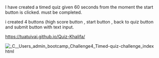 I have created a timed quiz given 60 seconds from the moment the start button is clicked. must be completed. 

i created 4 buttons (high score button , start button , back to quiz button and submit button with text input.

https://tuatuivai.github.io/Quiz-Khalifa/

![_C__Users_admin_bootcamp_Challenge4_Timed-quiz-challenge_index html](https://user-images.githubusercontent.com/110849412/201203834-1211df5f-38fd-43b1-9964-8f3a0e18cec1.png)

